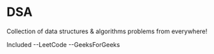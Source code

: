 # DSA

Collection of data structures & algorithms problems from everywhere!

Included
--LeetCode
--GeeksForGeeks
